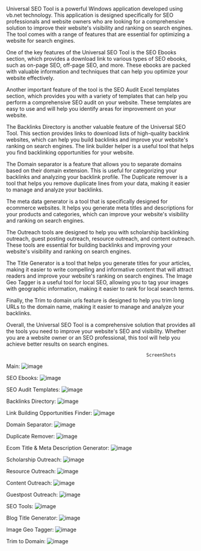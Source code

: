 Universal SEO Tool is a powerful Windows application developed using vb.net technology. This application is designed specifically for SEO professionals and website owners who are looking for a comprehensive solution to improve their website's visibility and ranking on search engines. The tool comes with a range of features that are essential for optimizing a website for search engines.

One of the key features of the Universal SEO Tool is the SEO Ebooks section, which provides a download link to various types of SEO ebooks, such as on-page SEO, off-page SEO, and more. These ebooks are packed with valuable information and techniques that can help you optimize your website effectively.

Another important feature of the tool is the SEO Audit Excel templates section, which provides you with a variety of templates that can help you perform a comprehensive SEO audit on your website. These templates are easy to use and will help you identify areas for improvement on your website.

The Backlinks Directory is another valuable feature of the Universal SEO Tool. This section provides links to download lists of high-quality backlink websites, which can help you build backlinks and improve your website's ranking on search engines. The link builder helper is a useful tool that helps you find backlinking opportunities for your website.

The Domain separator is a feature that allows you to separate domains based on their domain extension. This is useful for categorizing your backlinks and analyzing your backlink profile. The Duplicate remover is a tool that helps you remove duplicate lines from your data, making it easier to manage and analyze your backlinks.

The meta data generator is a tool that is specifically designed for ecommerce websites. It helps you generate meta titles and descriptions for your products and categories, which can improve your website's visibility and ranking on search engines.

The Outreach tools are designed to help you with scholarship backlinking outreach, guest posting outreach, resource outreach, and content outreach. These tools are essential for building backlinks and improving your website's visibility and ranking on search engines.

The Title Generator is a tool that helps you generate titles for your articles, making it easier to write compelling and informative content that will attract readers and improve your website's ranking on search engines. The Image Geo Tagger is a useful tool for local SEO, allowing you to tag your images with geographic information, making it easier to rank for local search terms.

Finally, the Trim to domain urls feature is designed to help you trim long URLs to the domain name, making it easier to manage and analyze your backlinks.

Overall, the Universal SEO Tool is a comprehensive solution that provides all the tools you need to improve your website's SEO and visibility. Whether you are a website owner or an SEO professional, this tool will help you achieve better results on search engines.

                                                        ScreenShots
Main:
![image](https://user-images.githubusercontent.com/10142670/218333674-787f7e62-a5fb-4884-af3e-6544393742db.png)

SEO Ebooks:
![image](https://user-images.githubusercontent.com/10142670/218333684-c226283f-5ea5-4987-8d4d-41fbdf8d5506.png)

SEO Audit Templates:
![image](https://user-images.githubusercontent.com/10142670/218333692-2944cbeb-2f43-4637-95f8-390d2b96d762.png)

Backlinks Directory:
![image](https://user-images.githubusercontent.com/10142670/218333705-83a05bb9-efc2-46a2-a080-fd438f891ea4.png)

Link Building Opportunities Finder:
![image](https://user-images.githubusercontent.com/10142670/218333729-5db4060a-692b-4ec4-8a90-509412dc878c.png)

Domain Separator:
![image](https://user-images.githubusercontent.com/10142670/218333748-17b33e11-74f5-4cbe-a3b1-49e14fe3b93f.png)

Duplicate Remover:
![image](https://user-images.githubusercontent.com/10142670/218333790-a93e04df-426e-413a-b73f-dfe80ad259e3.png)

Ecom Title & Meta Description Generator:
![image](https://user-images.githubusercontent.com/10142670/218333825-93882da8-1716-4852-b97b-c744cc28280f.png)

Scholarship Outreach:
![image](https://user-images.githubusercontent.com/10142670/218333840-d3799365-3d6c-4f2d-9dba-6e74ddb7a9d1.png)

Resource Outreach:
![image](https://user-images.githubusercontent.com/10142670/218333865-59420196-aa8b-4640-a422-a1613fc1acf8.png)

Content Outreach:
![image](https://user-images.githubusercontent.com/10142670/218333879-c9d3cb0d-c864-4b3d-82eb-87b944ca280d.png)

Guestpost Outreach:
![image](https://user-images.githubusercontent.com/10142670/218333897-658ac846-1f4c-4460-92ff-df684e6c30b1.png)

SEO Tools:
![image](https://user-images.githubusercontent.com/10142670/218333971-f89bd9d0-c837-421b-85b6-f54b7052e11a.png)

Blog Title Generator:
![image](https://user-images.githubusercontent.com/10142670/218333985-286bac1f-cb23-434b-83e8-fbf17504c6a8.png)

Image Geo Tagger:
![image](https://user-images.githubusercontent.com/10142670/218334029-a9511e16-b55c-4101-a8a5-23043e00380b.png)

Trim to Domain:
![image](https://user-images.githubusercontent.com/10142670/218334046-aeec7154-e625-405e-8fe1-542d4814a36f.png)

